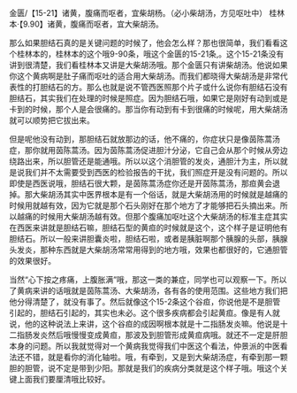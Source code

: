 金匮/【15-21】诸黄，腹痛而呕者，宜柴胡杨。（必小柴胡汤，方见呕吐中）
桂林本·【9.90】诸黄，腹痛而呕者，宜大柴胡汤。

那么如果胆结石真的是关键问题的时候了，他会怎么样？那也很简单，我们看看这个桂林本的，桂林本的这个哦9-90条，哦这个金匮的15-21条,。这个15-21条没有讲到很清楚，我们看桂林本又讲是大柴胡汤哦。那个金匮只有讲柴胡汤。他说如果你这个黄病啊是肚子痛而呕吐的适合用大柴胡汤。而我们都晓得大柴胡汤是非常代表性的打胆结石的方。那么也就是说不管西医照那个片子或什么说你有胆结石没有胆结石，其实我们在处理的时候是照症。因为胆结石哦，如果它是刚好有动到或是卡到的时候，那个人是会很痛的。那当你有动到有卡到很痛的时候呢，用大柴胡汤就可以顺势把它拔出来。

但是呢他没有动到，那胆结石就放那边的话，他不痛的，你症状只是像茵陈蒿汤症，那你就用茵陈蒿汤。因为茵陈蒿汤促进胆汁分泌，它自己会从那个时候从旁边绕路出来，所以胆管还是能通哦。所以以这个消胆管的发炎，通胆汁为主，所以就是说我们并不太需要受到西医的检验报告的干扰，我们照症开是没有问题的。所以即使是西医说哦，胆结石很大颗，是茵陈蒿汤症你还是开茵陈蒿汤，那疸黄会退掉。那大柴胡汤其实中医界根本是有一个俗话，就是大柴胡汤用的时候就是越痛的时候用就越有效，因为它就是那个石头刚好在那个地方了才能够把石头摘出来。所以越痛的时候用大柴胡汤越有效。但那个腹痛加呕吐这个大柴胡汤的标准主症其实在西医来讲就是胆结石嘛，胆结石型的黄疸的时候就是这个，这个样子是证明他有胆结石。所以一般来讲胆囊炎啦，胆结石啦，或者是胰脏啊那个胰腺的头部，胰腺头发炎，那种东西就是大柴胡汤常常用得到的地方哦，效果也都很好的，它通胆管的效果很好。

当然“心下按之疼痛，上腹胀满”哦，那这一类的兼症，同学也可以观察一下。所以了黄病来讲的话哦就是茵陈蒿汤、大柴胡汤，各有各的使用范围。这些地方我们把他分得清楚了，就没有事了。然后就像这个15-2条这个谷疸，你说他是不是胆管引起的，胆结石引起的，其实也未必。这个很多疾病都会引起黄疸。像是有人就说，他的这种说法上来讲，这个谷疸的成因啊根本就是十二指肠发炎嘛。他说是十二指肠发炎然后哦慢慢变成黄疸，那波及到胆管形成黄疸病哦。就还不一定是肝胆本身的问题。所以我就觉得对一个黄病我觉得我们中医这个看法，仲景派的中医看法还不错，就是看你的消化轴啦。哦，有牵到，又是到大柴胡汤症，有牵到那一颗胆的胆管，说不定是带到少阳。那就是我们的疾病分类就是这个样子哦。哦这个关键上面我们要厘清哦比较好。
